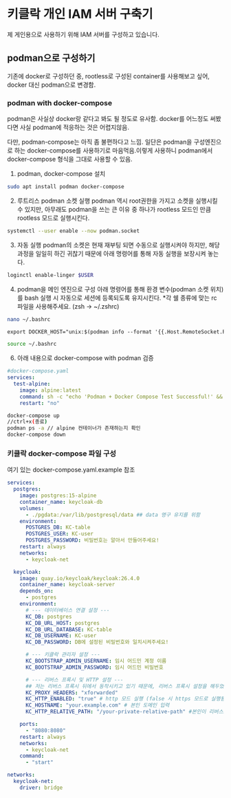 # 키클락 개인 IAM 서버 구축기
제 게인용으로 사용하기 위해 IAM 서버를 구성하고 있습니다.

## podman으로 구성하기
기존에 docker로 구성하던 중, rootless로 구성된 container를 사용해보고 싶어, docker 대신 podman으로 변경함. 

### podman with docker-compose
podman은 사실상 docker랑 같다고 봐도 될 정도로 유사함. docker를 어느정도 써봤다면 사실 podman에 적응하는 것은 어렵지않음.

다만, podman-compose는 아직 좀 불편하다고 느낌. 일단은 podman을 구성엔진으로 하는 docker-compose를 사용하기로 마음먹음.이렇게 사용하니 podman에서 docker-compose 형식을 그대로 사용할 수 있음.

1. podman, docker-compose 설치
```bash
sudo apt install podman docker-compose
```
2. 루트리스 podman 소켓 실행
podman 역시 root권한을 가지고 소켓을 실행시킬 수 있지만, 아무래도 podman을 쓰는 큰 이유 중 하나가 rootless 모드인 만큼 rootless 모드로 실행시킨다.
```bash
systemctl --user enable --now podman.socket
```
3. 자동 실행
podman의 소켓은 현재 재부팅 되면 수동으로 실행시켜야 하지만, 해당 과정을 일일히 하긴 귀찮기 때문에 아래 명령어를 통해 자동 실행을 보장시켜 놓는다.
```bash
loginctl enable-linger $USER
```
4. podman을 메인 엔진으로 구성
아래 명령어를 통해 환경 변수(podman 소켓 위치)를 bash 실행 시 자동으로 세션에 등록되도록 유지시킨다.
*각 쉘 종류에 맞는 rc 파일을 사용해주세요. (zsh -> ~/.zshrc)
```bash
nano ~/.bashrc
```
```txt
export DOCKER_HOST="unix:$(podman info --format '{{.Host.RemoteSocket.Path}}')"
```

```bash
source ~/.bashrc
```
6. 아래 내용으로 docker-compose with podman 검증
```yaml
#docker-compose.yaml
services:
  test-alpine:
    image: alpine:latest
    command: sh -c "echo 'Podman + Docker Compose Test Successful!' && sleep 3600"
    restart: "no"
```
```bash
docker-compose up
//ctrl+x(종료)
podman ps -a // alpine 컨테이너가 존재하는지 확인
docker-compose down
```

### 키클락 docker-compose 파일 구성
여기 있는 docker-compose.yaml.example 참조
```yaml
services:
  postgres:
    image: postgres:15-alpine
    container_name: keycloak-db
    volumes:
      - ./pgdata:/var/lib/postgresql/data ## data 영구 유지를 위함
    environment:
      POSTGRES_DB: KC-table
      POSTGRES_USER: KC-user
      POSTGRES_PASSWORD: 비밀번호는 알아서 만들어주세요!
    restart: always
    networks:
      - keycloak-net

  keycloak:
    image: quay.io/keycloak/keycloak:26.4.0
    container_name: keycloak-server
    depends_on:
      - postgres
    environment:
      # --- 데이터베이스 연결 설정 ---
      KC_DB: postgres
      KC_DB_URL_HOST: postgres
      KC_DB_URL_DATABASE: KC-table
      KC_DB_USERNAME: KC-user
      KC_DB_PASSWORD: DB에 설정된 비밀번호와 일치시켜주세요!

      # --- 키클락 관리자 설정 ---
      KC_BOOTSTRAP_ADMIN_USERNAME: 임시 어드민 계정 이름
      KC_BOOTSTRAP_ADMIN_PASSWORD: 임시 어드민 비밀번호

      # --- 리버스 프록시 및 HTTP 설정 ---
      ## 저는 리버스 프록시 뒤에서 동작시키고 있기 때문에, 리버스 프록시 설정을 해두었습니다만, 해당사항이 없으신 분들은 아래 내용을 없애주세요!
      KC_PROXY_HEADERS: "xforwarded"
      KC_HTTP_ENABLED: "true" # http 모드 실행 (false 시 https 모드로 실행됨.) ## 저는 https로 동작되는 리버스 프록시 뒤에서 http로 통신하는 형태로 만들었습니다.
      KC_HOSTNAME: "your.example.com" # 본인 도메인 입력
      KC_HTTP_RELATIVE_PATH: "/your-private-relative-path" #본인이 리버스프록시에서 어떤 path에서 받는지 적으시면 됩니다.

    ports:
      - "8080:8080"
    restart: always
    networks:
      - keycloak-net
    command:
      - "start"

networks:
  keycloak-net:
    driver: bridge
```
